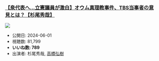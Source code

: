 ### [【泉代表へ…立憲議員が激白】オウム真理教事件、TBS当事者の意見とは？【杉尾秀哉】](https://www.youtube.com/watch?v=eXsztVBq3hI)
[![](https://img.youtube.com/vi/eXsztVBq3hI/sddefault.jpg)](https://www.youtube.com/watch?v=eXsztVBq3hI)
-   公開日: 2024-06-01
-   視聴数: 81,799
-   **いいね数: 789**
-   出演者: 杉尾秀哉, [高橋弘樹](/rehacq_fan/people/高橋弘樹 "wikilink")
